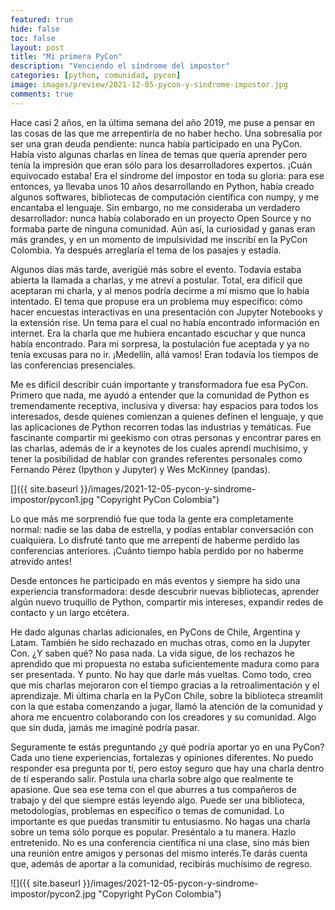 ```yaml
---
featured: true
hide: false
toc: false
layout: post
title: "Mi primera PyCon"
description: "Venciendo el síndrome del impostor"
categories: [python, comunidad, pycon]
image: images/preview/2021-12-05-pycon-y-sindrome-impostor.jpg
comments: true
---
```


Hace casi 2 años, en la última semana del año 2019, me puse a pensar en las cosas de las que me arrepentiría de no haber hecho. Una sobresalía por ser una gran deuda pendiente: nunca había participado en una PyCon. Había visto algunas charlas en línea de temas que quería aprender pero tenía la impresión que eran sólo para los desarrolladores expertos. ¡Cuán equivocado estaba! Era el síndrome del impostor en toda su gloria: para ese entonces, ya llevaba unos 10 años desarrollando en Python, había creado algunos softwares, bibliotecas de computación científica con numpy, y me encantaba el lenguaje. Sin embargo, no me consideraba un verdadero desarrollador: nunca había colaborado en un proyecto Open Source y no formaba parte de ninguna comunidad. Aún así, la curiosidad y ganas eran más grandes, y en un momento de impulsividad me inscribí en la PyCon Colombia. Ya después arreglaría el tema de los pasajes y estadía.

Algunos días más tarde, averigüé más sobre el evento. Todavía estaba abierta la llamada a charlas, y me atreví a postular. Total, era difícil que aceptaran mi charla, y al menos podría decirme a mí mismo que lo había intentado. El tema que propuse era un problema muy específico: cómo hacer encuestas interactivas en una presentación con Jupyter Notebooks y la extensión rise. Un tema para el cual no había encontrado información en internet. Era la charla que me hubiera encantado escuchar y que nunca había encontrado. Para mi sorpresa, la postulación fue aceptada y ya no tenía excusas para no ir. ¡Medellín, allá vamos! Eran todavía los tiempos de las conferencias presenciales. 

Me es difícil describir cuán importante y transformadora fue esa PyCon. Primero que nada, me ayudó a entender que la comunidad de Python es tremendamente receptiva, inclusiva y diversa: hay espacios para todos los interesados, desde quienes comienzan a quienes definen el lenguaje, y que las aplicaciones de Python recorren todas las industrias y temáticas. Fue fascinante compartir mi geekismo con otras personas y encontrar pares en las charlas, además de ir a keynotes de los cuales aprendí muchísimo, y tener la posibilidad de hablar con grandes referentes personales como Fernando Pérez (Ipython y Jupyter) y Wes McKinney (pandas). 

[]({{ site.baseurl }}/images/2021-12-05-pycon-y-sindrome-impostor/pycon1.jpg "Copyright PyCon Colombia")

Lo que más me sorprendió fue que toda la gente era completamente normal: nadie se las daba de estrella, y podías entablar conversación con cualquiera. Lo disfruté tanto que me arrepentí de haberme perdido las conferencias anteriores. ¡Cuánto tiempo había perdido por no haberme atrevido antes!

Desde entonces he participado en más eventos y siempre ha sido una experiencia transformadora: desde descubrir nuevas bibliotecas, aprender algún nuevo truquillo de Python, compartir mis intereses, expandir redes de contacto y un largo etcétera.

He dado algunas charlas adicionales, en PyCons de Chile, Argentina y Latam. También he sido rechazado en muchas otras, como en la Jupyter Con. ¿Y saben qué? No pasa nada. La vida sigue, de los rechazos he aprendido que mi propuesta no estaba suficientemente madura como para ser presentada. Y punto. No hay que darle más vueltas. Como todo, creo que mis charlas mejoraron con el tiempo gracias a la retroalimentación y el aprendizaje. Mi última charla en la PyCon Chile, sobre la biblioteca streamlit con la que estaba comenzando a jugar, llamó la atención de la comunidad y ahora me encuentro colaborando con los creadores y su comunidad. Algo que sin duda, jamás me imaginé podría pasar.

Seguramente te estás preguntando ¿y qué podría aportar yo en una PyCon? Cada uno tiene experiencias, fortalezas y opiniones diferentes. No puedo responder esa pregunta por tí, pero estoy seguro que hay una charla dentro de tí esperando salir. Postula una charla sobre algo que realmente te apasione. Que sea ese tema con el que aburres a tus compañeros de trabajo y del que siempre estás leyendo algo. Puede ser una biblioteca, metodologías, problemas en específico o temas de comunidad. Lo importante es que puedas transmitir tu entusiasmo. No hagas una charla sobre un tema sólo porque es popular. Preséntalo a tu manera. Hazlo entretenido. No es una conferencia científica ni una clase, sino más bien una reunión entre amigos y personas del mismo interés.Te darás cuenta que, además de aportar a la comunidad, recibirás muchísimo de regreso.

![]({{ site.baseurl }}/images/2021-12-05-pycon-y-sindrome-impostor/pycon2.jpg "Copyright PyCon Colombia")